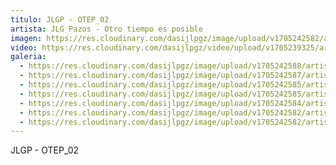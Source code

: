 ```yaml
---
titulo: JLGP - OTEP_02
artista: JLG Pazos - Otro tiempo es posible
imagen: https://res.cloudinary.com/dasijlpgz/image/upload/v1705242582/artistas/Jose%20Luis%20Gonz%C3%A1lez%20Pazos%20-%20Otro%20tiempo%20es%20posible/obra_2/P1090068.jpg
video: https://res.cloudinary.com/dasijlpgz/video/upload/v1705239325/artistas/Jose%20Luis%20Gonz%C3%A1lez%20Pazos%20-%20Otro%20tiempo%20es%20posible/obra_2/Sin_t%C3%ADtulo.mp4
galeria:
  - https://res.cloudinary.com/dasijlpgz/image/upload/v1705242588/artistas/Jose%20Luis%20Gonz%C3%A1lez%20Pazos%20-%20Otro%20tiempo%20es%20posible/obra_2/P1090080.jpg
  - https://res.cloudinary.com/dasijlpgz/image/upload/v1705242587/artistas/Jose%20Luis%20Gonz%C3%A1lez%20Pazos%20-%20Otro%20tiempo%20es%20posible/obra_2/P1090078.jpg
  - https://res.cloudinary.com/dasijlpgz/image/upload/v1705242585/artistas/Jose%20Luis%20Gonz%C3%A1lez%20Pazos%20-%20Otro%20tiempo%20es%20posible/obra_2/P1090076.jpg
  - https://res.cloudinary.com/dasijlpgz/image/upload/v1705242585/artistas/Jose%20Luis%20Gonz%C3%A1lez%20Pazos%20-%20Otro%20tiempo%20es%20posible/obra_2/P1090074.jpg
  - https://res.cloudinary.com/dasijlpgz/image/upload/v1705242584/artistas/Jose%20Luis%20Gonz%C3%A1lez%20Pazos%20-%20Otro%20tiempo%20es%20posible/obra_2/P1090072.jpg
  - https://res.cloudinary.com/dasijlpgz/image/upload/v1705242582/artistas/Jose%20Luis%20Gonz%C3%A1lez%20Pazos%20-%20Otro%20tiempo%20es%20posible/obra_2/P1090070.jpg
  - https://res.cloudinary.com/dasijlpgz/image/upload/v1705242582/artistas/Jose%20Luis%20Gonz%C3%A1lez%20Pazos%20-%20Otro%20tiempo%20es%20posible/obra_2/P1090068.jpg
---
```

JLGP - OTEP_02